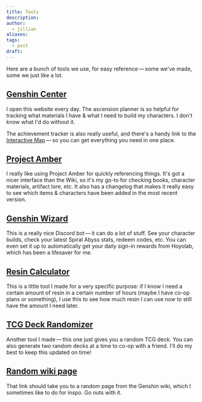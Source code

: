 ```yaml
---
title: Tools
description: 
author:
  - jillian
aliases: 
tags:
  - post
draft:
---
```

Here are a bunch of tools we use, for easy reference — some we've made, some we just like a lot.

## [Genshin Center](https://genshin-center.com)
I open this website every day. The ascension planner is so helpful for tracking what materials I have & what I need to build my characters. I don't know what I'd do without it. 

The achievement tracker is also really useful, and there's a handy link to the [Interactive Map](https://act.hoyolab.com/ys/app/interactive-map/index.html?lang=en-us#/map/2) — so you can get everything you need in one place.

## [Project Amber](https://ambr.top/en)
I really like using Project Amber for quickly referencing things. It's got a nicer interface than the Wiki, so it's my go-to for checking books, character materials, artifact lore, etc. It also has a changelog that makes it really easy to see which items & characters have been added in the most recent version.

## [Genshin Wizard](https://genshinwizard.com/)
This is a really nice Discord bot — it can do a lot of stuff. See your character builds, check your latest Spiral Abyss stats, redeem codes, etc. You can even set it up to automatically get your daily sign-in rewards from Hoyolab, which has been a lifesaver for me.

## [Resin Calculator](https://docs.google.com/spreadsheets/d/1T5Zf104LQSMlF4SU5DAFepVmn8KnGgVI_T9574aYnYU/edit?usp=sharing)
This is a little tool I made for a very specific purpose: if I know I need a certain amount of resin in a certain number of hours (maybe I have co-op plans or something), I use this to see how much resin I can use *now* to still have the amount I need later. 

## [TCG Deck Randomizer](https://tcg-rng.netlify.app/)
Another tool I made — this one just gives you a random TCG deck. You can also generate two random decks at a time to co-op with a friend. I'll do my best to keep this updated on time!

## [Random wiki page](https://genshin-impact.fandom.com/wiki/Special:Random)
That link should take you to a random page from the Genshin wiki, which I sometimes like to do for inspo. Go nuts with it.